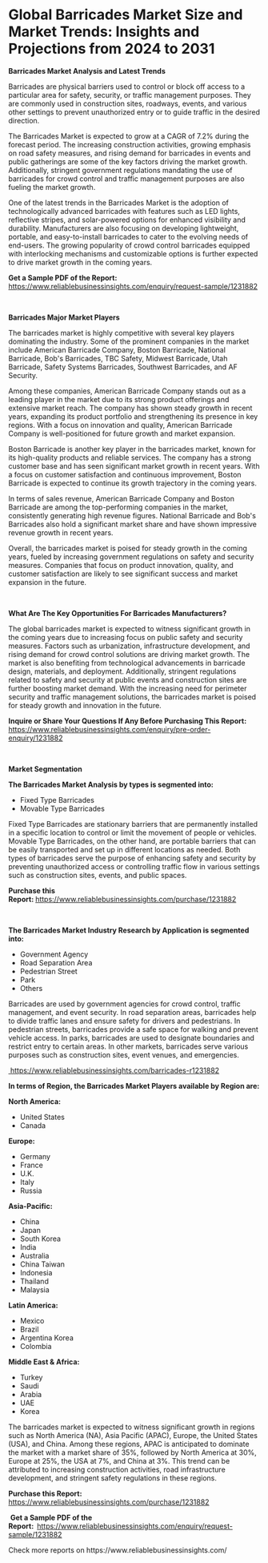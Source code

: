 <p><h1>Global Barricades Market Size and Market Trends: Insights and Projections from 2024 to 2031</h1></p><p><strong>Barricades Market Analysis and Latest Trends</strong></p>
<p><p>Barricades are physical barriers used to control or block off access to a particular area for safety, security, or traffic management purposes. They are commonly used in construction sites, roadways, events, and various other settings to prevent unauthorized entry or to guide traffic in the desired direction.</p><p>The Barricades Market is expected to grow at a CAGR of 7.2% during the forecast period. The increasing construction activities, growing emphasis on road safety measures, and rising demand for barricades in events and public gatherings are some of the key factors driving the market growth. Additionally, stringent government regulations mandating the use of barricades for crowd control and traffic management purposes are also fueling the market growth.</p><p>One of the latest trends in the Barricades Market is the adoption of technologically advanced barricades with features such as LED lights, reflective stripes, and solar-powered options for enhanced visibility and durability. Manufacturers are also focusing on developing lightweight, portable, and easy-to-install barricades to cater to the evolving needs of end-users. The growing popularity of crowd control barricades equipped with interlocking mechanisms and customizable options is further expected to drive market growth in the coming years.</p></p>
<p><strong>Get a Sample PDF of the Report:&nbsp;</strong> <a href="https://www.reliablebusinessinsights.com/enquiry/request-sample/1231882">https://www.reliablebusinessinsights.com/enquiry/request-sample/1231882</a></p>
<p>&nbsp;</p>
<p><strong>Barricades Major Market Players</strong></p>
<p><p>The barricades market is highly competitive with several key players dominating the industry. Some of the prominent companies in the market include American Barricade Company, Boston Barricade, National Barricade, Bob's Barricades, TBC Safety, Midwest Barricade, Utah Barricade, Safety Systems Barricades, Southwest Barricades, and AF Security.</p><p>Among these companies, American Barricade Company stands out as a leading player in the market due to its strong product offerings and extensive market reach. The company has shown steady growth in recent years, expanding its product portfolio and strengthening its presence in key regions. With a focus on innovation and quality, American Barricade Company is well-positioned for future growth and market expansion.</p><p>Boston Barricade is another key player in the barricades market, known for its high-quality products and reliable services. The company has a strong customer base and has seen significant market growth in recent years. With a focus on customer satisfaction and continuous improvement, Boston Barricade is expected to continue its growth trajectory in the coming years.</p><p>In terms of sales revenue, American Barricade Company and Boston Barricade are among the top-performing companies in the market, consistently generating high revenue figures. National Barricade and Bob's Barricades also hold a significant market share and have shown impressive revenue growth in recent years.</p><p>Overall, the barricades market is poised for steady growth in the coming years, fueled by increasing government regulations on safety and security measures. Companies that focus on product innovation, quality, and customer satisfaction are likely to see significant success and market expansion in the future.</p></p>
<p>&nbsp;</p>
<p><strong>What Are The Key Opportunities For Barricades Manufacturers?</strong></p>
<p><p>The global barricades market is expected to witness significant growth in the coming years due to increasing focus on public safety and security measures. Factors such as urbanization, infrastructure development, and rising demand for crowd control solutions are driving market growth. The market is also benefiting from technological advancements in barricade design, materials, and deployment. Additionally, stringent regulations related to safety and security at public events and construction sites are further boosting market demand. With the increasing need for perimeter security and traffic management solutions, the barricades market is poised for steady growth and innovation in the future.</p></p>
<p><strong>Inquire or Share Your Questions If Any Before Purchasing This Report:</strong> <a href="https://www.reliablebusinessinsights.com/enquiry/pre-order-enquiry/1231882">https://www.reliablebusinessinsights.com/enquiry/pre-order-enquiry/1231882</a></p>
<p>&nbsp;</p>
<p><strong>Market Segmentation</strong></p>
<p><strong>The Barricades Market Analysis by types is segmented into:</strong></p>
<p><ul><li>Fixed Type Barricades</li><li>Movable Type Barricades</li></ul></p>
<p><p>Fixed Type Barricades are stationary barriers that are permanently installed in a specific location to control or limit the movement of people or vehicles. Movable Type Barricades, on the other hand, are portable barriers that can be easily transported and set up in different locations as needed. Both types of barricades serve the purpose of enhancing safety and security by preventing unauthorized access or controlling traffic flow in various settings such as construction sites, events, and public spaces.</p></p>
<p><strong>Purchase this Report:&nbsp;</strong><a href="https://www.reliablebusinessinsights.com/purchase/1231882">https://www.reliablebusinessinsights.com/purchase/1231882</a></p>
<p>&nbsp;</p>
<p><strong>The Barricades Market Industry Research by Application is segmented into:</strong></p>
<p><ul><li>Government Agency</li><li>Road Separation Area</li><li>Pedestrian Street</li><li>Park</li><li>Others</li></ul></p>
<p><p>Barricades are used by government agencies for crowd control, traffic management, and event security. In road separation areas, barricades help to divide traffic lanes and ensure safety for drivers and pedestrians. In pedestrian streets, barricades provide a safe space for walking and prevent vehicle access. In parks, barricades are used to designate boundaries and restrict entry to certain areas. In other markets, barricades serve various purposes such as construction sites, event venues, and emergencies.</p></p>
<p><a href="https://www.reliablebusinessinsights.com/barricades-r1231882">&nbsp;https://www.reliablebusinessinsights.com/barricades-r1231882</a></p>
<p><strong>In terms of Region, the Barricades Market Players available by Region are:</strong></p>
<p>
    <p> <strong> North America: </strong>
        <ul>
            <li>United States</li>
            <li>Canada</li>
        </ul>
        </p> 
    <p> <strong> Europe: </strong>
        <ul>
            <li>Germany</li>
            <li>France</li>
            <li>U.K.</li>
            <li>Italy</li>
            <li>Russia</li>
        </ul>
        </p> 
    <p> <strong> Asia-Pacific: </strong>
        <ul>
            <li>China</li>
            <li>Japan</li>
            <li>South Korea</li>
            <li>India</li>
            <li>Australia</li>
            <li>China Taiwan</li>
            <li>Indonesia</li>
            <li>Thailand</li>
            <li>Malaysia</li>
        </ul>
        </p> 
    <p> <strong> Latin America: </strong>
        <ul>
            <li>Mexico</li>
            <li>Brazil</li>
            <li>Argentina Korea</li>
            <li>Colombia</li>
        </ul>
        </p> 
    <p> <strong> Middle East & Africa: </strong>
        <ul>
            <li>Turkey</li>
            <li>Saudi</li>
            <li>Arabia</li>
            <li>UAE</li>
            <li>Korea</li>
        </ul>
    </p>
    </p>
<p><p>The barricades market is expected to witness significant growth in regions such as North America (NA), Asia Pacific (APAC), Europe, the United States (USA), and China. Among these regions, APAC is anticipated to dominate the market with a market share of 35%, followed by North America at 30%, Europe at 25%, the USA at 7%, and China at 3%. This trend can be attributed to increasing construction activities, road infrastructure development, and stringent safety regulations in these regions.</p></p>
<p><strong>Purchase this Report: </strong><a href="https://www.reliablebusinessinsights.com/purchase/1231882">https://www.reliablebusinessinsights.com/purchase/1231882</a></p>
<p>&nbsp;<strong>Get a Sample PDF of the Report:&nbsp;&nbsp;</strong><a href="https://www.reliablebusinessinsights.com/enquiry/request-sample/1231882">https://www.reliablebusinessinsights.com/enquiry/request-sample/1231882</a></p>
<p><strong></strong></p>
<p>Check more reports on https://www.reliablebusinessinsights.com/</p>